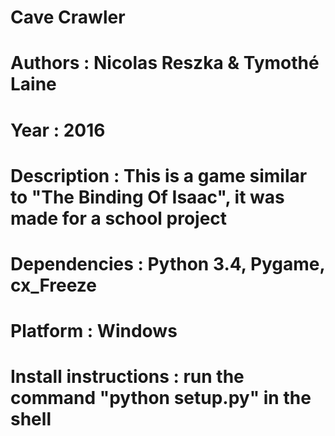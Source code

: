 # Cave Crawler
# Authors : Nicolas Reszka & Tymothé Laine
# Year : 2016
# Description : This is a game similar to "The Binding Of Isaac", it was made for a school project
# Dependencies : Python 3.4, Pygame, cx_Freeze
# Platform : Windows
# Install instructions : run the command "python setup.py" in the shell 
  

